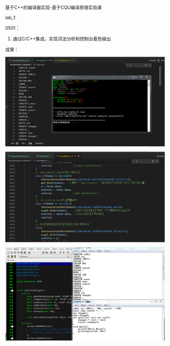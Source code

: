 ﻿基于C++的编译器实现-基于CQU编译原理实验课

lab_1:

0501：
1. 通过C/C++集成，实现词法分析和控制台着色输出

成果：

![输入图片说明](product_img/0501result.png)

![输入图片说明](product_img/0501consoleColor.png)

![输入图片说明](product_img/lab_1.png)

